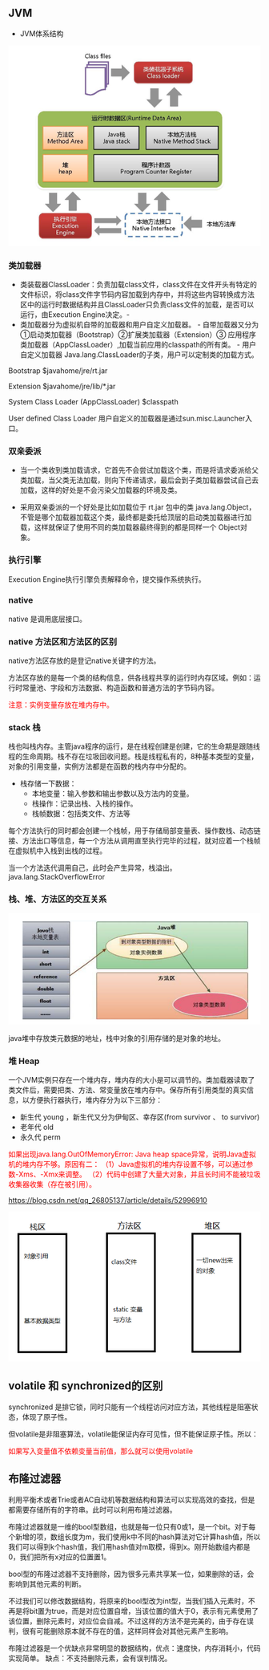 ## JVM

- JVM体系结构

![JVM体系结构](1584084290478.png)

### 类加载器

- 类装载器ClassLoader：负责加载class文件，class文件在文件开头有特定的文件标识，将class文件字节码内容加载到内存中，并将这些内容转换成方法区中的运行时数据结构并且ClassLoader只负责class文件的加载，是否可以运行，由Execution Engine决定。-
- 类加载器分为虚拟机自带的加载器和用户自定义加载器。
		- 自带加载器又分为 ①启动类加载器（Bootstrap）②扩展类加载器（Extension）③ 应用程序类加载器（AppClassLoader）,加载当前应用的classpath的所有类。
		- 用户自定义加载器  Java.lang.ClassLoader的子类，用户可以定制类的加载方式。


Bootstrap      $javahome/jre/rt.jar

Extension   $javahome/jre/lib/*.jar

System Class Loader (AppClassLoader)  $classpath

User defined Class Loader     用户自定义的加载器是通过sun.misc.Launcher入口。

### 双亲委派

- 当一个类收到类加载请求，它首先不会尝试加载这个类，而是将请求委派给父类加载，当父类无法加载，则向下传递请求，最后会到子类加载器尝试自己去加载，这样的好处是不会污染父加载器的环境及类。

- 采用双亲委派的一个好处是比如加载位于 rt.jar 包中的类 java.lang.Object，不管是哪个加载器加载这个类，最终都是委托给顶层的启动类加载器进行加载，这样就保证了使用不同的类加载器最终得到的都是同样一个 Object对象。 

### 执行引擎

Execution Engine执行引擎负责解释命令，提交操作系统执行。 

### native

native 是调用底层接口。

### native 方法区和方法区的区别

native方法区存放的是登记native关键字的方法。

方法区存放的是每一个类的结构信息，供各线程共享的运行时内存区域。例如：运行时常量池、字段和方法数据、构造函数和普通方法的字节码内容。

<font color = red>注意：实例变量存放在堆内存中。</font>

### stack 栈

栈也叫栈内存。主管java程序的运行，是在线程创建是创建，它的生命期是跟随线程的生命周期。栈不存在垃圾回收问题。栈是线程私有的，8种基本类型的变量，对象的引用变量，实例方法都是在函数的栈内存中分配的。
-  栈存储一下数据：
	- 本地变量：输入参数和输出参数以及方法内的变量。
	- 栈操作：记录出栈、入栈的操作。
	- 栈帧数据：包括类文件、方法等

每个方法执行的同时都会创建一个栈帧，用于存储局部变量表、操作数栈、动态链接、方法出口等信息，每一个方法从调用直至执行完毕的过程，就对应着一个栈帧在虚拟机中入栈到出栈的过程。

当一个方法迭代调用自己，此时会产生异常，栈溢出。java.lang.StackOverflowError

### 栈、堆、方法区的交互关系

![交互关系](1584086711497.png)

java堆中存放类元数据的地址，栈中对象的引用存储的是对象的地址。

### 堆 Heap

一个JVM实例只存在一个堆内存，堆内存的大小是可以调节的。类加载器读取了类文件后，需要把类、方法、常变量放在堆内存中。保存所有引用类型的真实信息，以方便执行器执行，堆内存分为以下三部分：
- 新生代 young ，新生代又分为伊甸区、幸存区(from survivor  、 to  survivor)
- 老年代 old
- 永久代 perm

<font color = red>如果出现java.lang.OutOfMemoryError: Java heap space异常，说明Java虚拟机的堆内存不够。原因有二：
（1）Java虚拟机的堆内存设置不够，可以通过参数-Xms、-Xmx来调整。
（2）代码中创建了大量大对象，并且长时间不能被垃圾收集器收集（存在被引用）。</font>





https://blog.csdn.net/qq_26805137/article/details/52996910

![1584090947118](1584090947118.png)

## volatile 和 synchronized的区别

synchronized 是排它锁，同时只能有一个线程访问对应方法，其他线程是阻塞状态，体现了原子性。

但volatile是非阻塞算法，volatile能保证内存可见性，但不能保证原子性。所以：

<font color =red>如果写入变量值不依赖变量当前值，那么就可以使用volatile</font>

## 布隆过滤器

利用平衡术或者Trie或者AC自动机等数据结构和算法可以实现高效的查找，但是都需要存储所有的字符串。此时可以利用布隆过滤器。

布隆过滤器就是一维的bool型数组，也就是每一位只有0或1，是一个bit。对于每个新增的项，数组长度为m，我们使用k中不同的hash算法对它计算hash值，所以我们可以得到k个hash值，我们用hash值对m取模，得到x。刚开始数组内都是0，我们把所有x对应的位置置1。

bool型的布隆过滤器不支持删除，因为很多元素共享某一位，如果删除的话，会影响到其他元素的判断。

不过我们可以修改数据结构，将原来的bool型改为int型，当我们插入元素时，不再是将bit置为true，而是对应位置自增，当该位置的值大于0，表示有元素使用了该位置，删除元素时，对应位会自减。不过这样的方法不是完美的，由于存在误判，很有可能删除原本就不存在的值，这样同样会对其他元素产生影响。

布隆过滤器是一个优缺点非常明显的数据结构，优点：速度快，内存消耗小，代码实现简单。
缺点：不支持删除元素，会有误判情况。